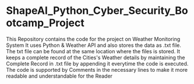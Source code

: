 # ShapeAI_Python_Cyber_Security_Bootcamp_Project
This Repository contains the code for the project on Weather Monitoring System
It uses Python & Weather API and also stores the data as .txt file.
The txt file can be found at the same location where the files is stored.
It keeps a complete record of the Cities's Weather details by maintaining the Complete Record in .txt file by appending it everytime the code is executed.
The code is supported by Comments in the necessary lines to make it more readable and understandable for the Reader
